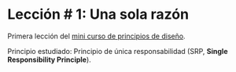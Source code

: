 # Lección # 1: Una sola razón

Primera lección del [mini curso de principios de diseño](http://bit.ly/2OrWcpR). 

Principio estudiado: Principio de única responsabilidad (SRP, **Single Responsibility Principle**).
